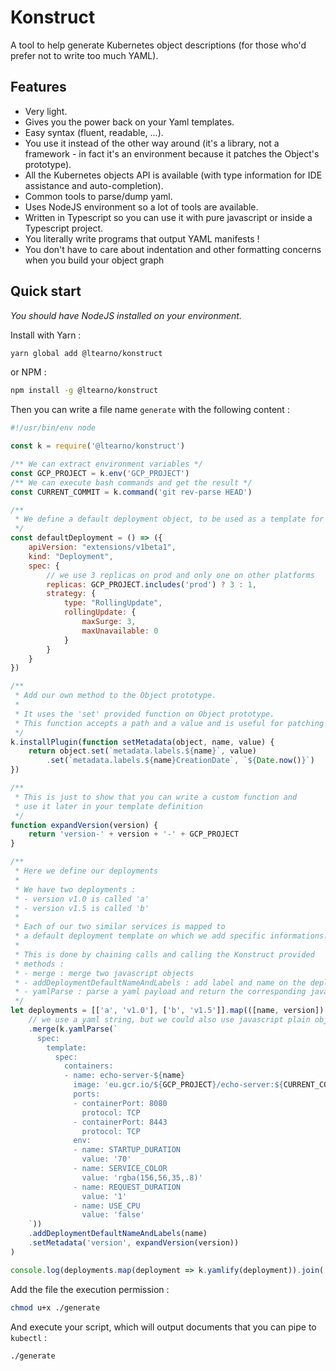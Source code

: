 # Konstruct

A tool to help generate Kubernetes object descriptions (for those who'd prefer not to write too much YAML).

## Features

- Very light.
- Gives you the power back on your Yaml templates.
- Easy syntax (fluent, readable, ...).
- You use it instead of the other way around (it's a library, not a framework - in fact it's an environment because it patches the Object's prototype).
- All the Kubernetes objects API is available (with type information for IDE assistance and auto-completion).
- Common tools to parse/dump yaml.
- Uses NodeJS environment so a lot of tools are available.
- Written in Typescript so you can use it with pure javascript or inside a Typescript project.
- You literally write programs that output YAML manifests !
- You don't have to care about indentation and other formatting concerns when you build your object graph

## Quick start

_You should have NodeJS installed on your environment._

Install with Yarn :

```bash
yarn global add @ltearno/konstruct
```

or NPM :

```bash
npm install -g @ltearno/konstruct
```

Then you can write a file name `generate` with the following content :

```javascript
#!/usr/bin/env node

const k = require('@ltearno/konstruct')

/** We can extract environment variables */
const GCP_PROJECT = k.env('GCP_PROJECT')
/** We can execute bash commands and get the result */
const CURRENT_COMMIT = k.command('git rev-parse HEAD')

/**
 * We define a default deployment object, to be used as a template for our deployments
 */
const defaultDeployment = () => ({
    apiVersion: "extensions/v1beta1",
    kind: "Deployment",
    spec: {
        // we use 3 replicas on prod and only one on other platforms
        replicas: GCP_PROJECT.includes('prod') ? 3 : 1,
        strategy: {
            type: "RollingUpdate",
            rollingUpdate: {
                maxSurge: 3,
                maxUnavailable: 0
            }
        }
    }
})

/**
 * Add our own method to the Object prototype.
 * 
 * It uses the 'set' provided function on Object prototype.
 * This function accepts a path and a value and is useful for patching objects.
 */
k.installPlugin(function setMetadata(object, name, value) {
    return object.set(`metadata.labels.${name}`, value)
        .set(`metadata.labels.${name}CreationDate`, `${Date.now()}`)
})

/**
 * This is just to show that you can write a custom function and
 * use it later in your template definition
 */
function expandVersion(version) {
    return 'version-' + version + '-' + GCP_PROJECT
}

/**
 * Here we define our deployments
 * 
 * We have two deployments :
 * - version v1.0 is called 'a'
 * - version v1.5 is called 'b'
 * 
 * Each of our two similar services is mapped to
 * a default deployment template on which we add specific informations.
 * 
 * This is done by chaining calls and calling the Konstruct provided
 * methods :
 * - merge : merge two javascript objects
 * - addDeploymentDefaultNameAndLabels : add label and name on the deployment and its template's metadata
 * - yamlParse : parse a yaml payload and return the corresponding javascript object
 */
let deployments = [['a', 'v1.0'], ['b', 'v1.5']].map(([name, version]) => defaultDeployment()
    // we use a yaml string, but we could also use javascript plain object (in fact I prefer to do that, but that is just to show)
    .merge(k.yamlParse(`
      spec:
        template:
          spec:
            containers:
            - name: echo-server-${name}
              image: 'eu.gcr.io/${GCP_PROJECT}/echo-server:${CURRENT_COMMIT}'
              ports:
              - containerPort: 8080
                protocol: TCP
              - containerPort: 8443
                protocol: TCP
              env:
              - name: STARTUP_DURATION
                value: '70'
              - name: SERVICE_COLOR
                value: 'rgba(156,56,35,.8)'
              - name: REQUEST_DURATION
                value: '1'
              - name: USE_CPU
                value: 'false'
    `))
    .addDeploymentDefaultNameAndLabels(name)
    .setMetadata('version', expandVersion(version))
)

console.log(deployments.map(deployment => k.yamlify(deployment)).join('\n---\n\n'))
```

Add the file the execution permission :

```bash
chmod u+x ./generate
```

And execute your script, which will output documents that you can pipe to `kubectl` :

```bash
./generate
```